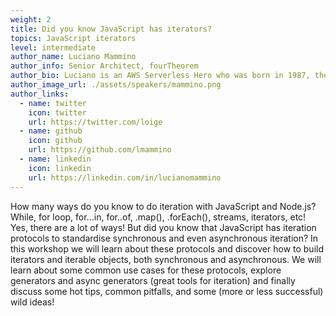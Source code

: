 ```yaml
---
weight: 2
title: Did you know JavaScript has iterators?
topics: JavaScript iterators
level: intermediate
author_name: Luciano Mammino
author_info: Senior Architect, fourTheorem
author_bio: Luciano is an AWS Serverless Hero who was born in 1987, the same year Super Mario Bros was released in Europe, which, by chance is his favorite game! He started coding at the age of 12, hacking away with his father's old i386 armed only with MS-DOS and the QBasic interpreter and since then he has been professionally a software developer for more than 14 years. He is currently a senior Architect at fourTheorem where he is helping companies to get the best of the cloud, AWS, and serverless. He loves the full-stack web, Node.js & Serverless and co-authored <a target="_blank" href='https://www.nodejsdesignpatterns.com'>Node.js design patterns</a>, maintains <a target="_blank" href='https://fstack.link'> Fullstack Bulletin</a> and co-hosts <a target="_blank" href='https://awsbites.com'>Aws Bites </a>
author_image_url: ./assets/speakers/mammino.png
author_links: 
  - name: twitter
    icon: twitter
    url: https://twitter.com/loige
  - name: github
    icon: github
    url: https://github.com/lmammino
  - name: linkedin
    icon: linkedin
    url: https://linkedin.com/in/lucianomammino
---
```


How many ways do you know to do iteration with JavaScript and Node.js? While, for loop, for…in, for..of, .map(), .forEach(), streams, iterators, etc! Yes, there are a lot of ways! But did you know that JavaScript has iteration protocols to standardise synchronous and even asynchronous iteration? In this workshop we will learn about these protocols and discover how to build iterators and iterable objects, both synchronous and asynchronous. We will learn about some common use cases for these protocols, explore generators and async generators (great tools for iteration) and finally discuss some hot tips, common pitfalls, and some (more or less successful) wild ideas!